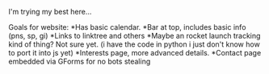 I'm trying my best here...

Goals for website:
*Has basic calendar. 
*Bar at top, includes basic info (pns, sp, gi)
*Links to linktree and others
*Maybe an rocket launch tracking kind of thing? Not sure yet. (i have the code in python i just don't know how to port it into js yet)
*Interests page, more advanced details.
*Contact page embedded via GForms for no bots stealing
